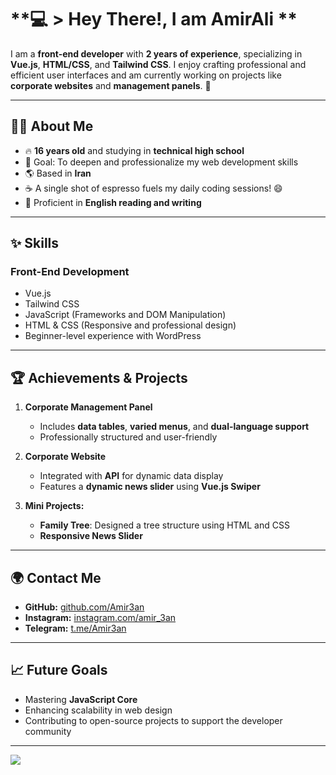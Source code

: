 
# **💻 > Hey There!, I am AmirAli **  
I am a **front-end developer** with **2 years of experience**, specializing in **Vue.js**, **HTML/CSS**, and **Tailwind CSS**. I enjoy crafting professional and efficient user interfaces and am currently working on projects like **corporate websites** and **management panels**. 🌟  

---

## **👨‍💻 About Me**  
- 🔥 **16 years old** and studying in **technical high school**  
- 🎯 Goal: To deepen and professionalize my web development skills  
- 🌎 Based in **Iran**  
- ☕ A single shot of espresso fuels my daily coding sessions! 😄  
- 📝 Proficient in **English reading and writing**  

---

## **✨ Skills**  
### **Front-End Development**  
- Vue.js  
- Tailwind CSS  
- JavaScript (Frameworks and DOM Manipulation)  
- HTML & CSS (Responsive and professional design)  
- Beginner-level experience with WordPress  

---

## **🏆 Achievements & Projects**  
1. **Corporate Management Panel**  
   - Includes **data tables**, **varied menus**, and **dual-language support**  
   - Professionally structured and user-friendly  

2. **Corporate Website**  
   - Integrated with **API** for dynamic data display  
   - Features a **dynamic news slider** using **Vue.js Swiper**  

3. **Mini Projects:**  
   - **Family Tree**: Designed a tree structure using HTML and CSS  
   - **Responsive News Slider**  
---

## **🌍 Contact Me**  
- **GitHub:** [github.com/Amir3an](#)  
- **Instagram:** [instagram.com/amir_3an](#)  
- **Telegram:** [t.me/Amir3an](#)  

---

## **📈 Future Goals**  
- Mastering **JavaScript Core**  
- Enhancing scalability in web design  
- Contributing to open-source projects to support the developer community  

---
<a href="https://visitcount.itsvg.in">
  <img src="https://visitcount.itsvg.in/api?id=Amir3an&label=Profile%20Views&icon=2&pretty=true" />
</a>
